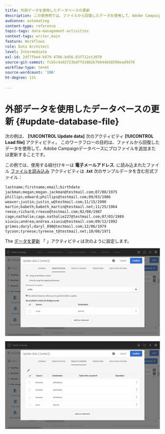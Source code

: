 ```yaml
---
title: 外部データを使用したデータベースの更新
description: この使用例では、ファイルから回復したデータを使用して、Adobe Campaignデータベースにプロファイルを追加または更新する方法を示します。
audience: automating
content-type: reference
topic-tags: data-management-activities
context-tags: writer,main
feature: Workflows
role: Data Architect
level: Intermediate
exl-id: 2df7fbed-b979-4706-bd56-83f712cc3070
source-git-commit: fcb5c4a92f23bdffd1082b7b044b5859dead9d70
workflow-type: tm+mt
source-wordcount: '106'
ht-degree: 11%

---
```


# 外部データを使用したデータベースの更新 {#update-database-file}

次の例は、 **[!UICONTROL Update data]** 次のアクティビティ **[!UICONTROL Load file]** アクティビティ。 このワークフローの目的は、ファイルから回復したデータを使用して、Adobe Campaignデータベースにプロファイルを追加または更新することです。

この例では、使用する紐付けキーは **電子メールアドレス**. に読み込まれたファイル [ファイルを読み込み](../../automating/using/load-file.md) アクティビティは **.txt** 次のサンプルデータを含む形式ファイル：

```
lastname;firstname;email;birthdate
jackman;megan;megan.jackman@testmail.com;07/08/1975
phillips;edward;phillips@testmail.com;09/03/1986
weaver;justin;justin_w@testmail.com;11/15/1990
martin;babeth;babeth_martin@testmail.net;11/25/1964
reese;richard;rreese@testmail.com;02/08/1987
cage;nathalie;cage.nathalie227@testmail.com;07/03/1989
xiuxiu;andrea;andrea.xiuxiu@testmail.com;09/12/1992
grimes;daryl;daryl_890@testmail.com;12/06/1979
tycoon;tyreese;tyreese_t@testmail.net;10/08/1971
```

The [データを更新](../../automating/using/update-data.md) 「 」アクティビティは次のように設定します。

![](assets/deduplication_example2_writer1.png)

![](assets/deduplication_example2_writer2.png)
